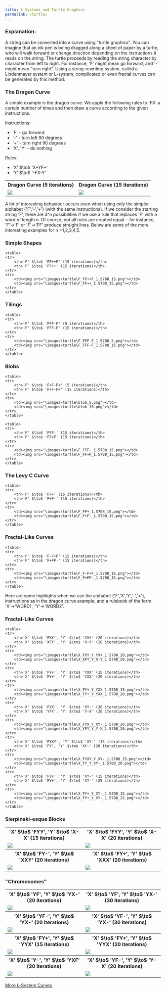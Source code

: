 ```yaml
---
title: L-Systems and Turtle Graphics
permalink: /turtle/
---
```


<h3>Explanation:</h3> 
A string can be converted into a curve using "turtle graphics". 
You can imagine that an ink pen is being dragged along a sheet of paper by a turtle, who will walk forward or change direction depending on the instructions it reads on the string.
The turtle proceeds by reading the string character by character from left to right.
For instance, 'F' might mean go forward, and '-' might mean "turn right". 
Using a string-rewriting system, called a Lindenmayer system or L-system, complicated or even fractal curves can be generated by this method.

<h3>The Dragon Curve</h3>
 A simple example is the dragon curve. We apply the following rules to 'FX' a certain number of times and then draw a curve according to the given instructions.
<p>
Instructions:
<ul>
<li>'F' - go forward</li>
<li>'-' - turn left 90 degrees</li>
<li>'+' - turn right 90 degrees</li>
<li>'X', 'Y' - do nothing </li>
</ul>
Rules:
<ul>
<li>'X' $\to$ 'X+YF+' </li>
<li>'Y' $\to$ '-FX-Y' </li>
</ul>

<table>
<tr> 
	<th>Dragon Curve (5 iterations)</th>
	<th>Dragon Curve (15 iterations)</th>
</tr>
<tr> 
	<td><img src="\images\turtle\dragon_5.png"></td>
	<td><img src="\images\turtle\dragon_15.png"></td>
</tr>
</table>

A lot of interesting behaviour occurs even when using only the simpler alphabet {'F','-','+'} (with the same instructions). 
If we consider the starting string 'F', there are 3^n possibilities if we use a rule that replaces 'F' with a word of length n.
Of course, not all rules are created equal-- for instance, 'F'$\to$'F' or 'F'$\to$'FF' produce straight lines.
Below are some of the more interesting examples for n =1,2,3,4,5.

<h3>Simple Shapes</h3>

	<table>
	<tr> 
		<th>'F' $\to$ 'FF++F' (15 iterations)</th>
		<th>'F' $\to$ 'FF++' (15 iterations)</th>
	</tr>
	<tr> 
		<td><img src="\images\turtle\F_FF++F_1.5708_15.png"></td>
		<td><img src="\images\turtle\F_FF++_1.5708_15.png"></td>
	</tr>
	</table>
	
<h3>Tilings</h3>

	<table>
	<tr> 
		<th>'F' $\to$ 'FFF-F' (5 iterations)</th>
		<th>'F' $\to$ 'FFF-F' (15 iterations)</th>
	</tr>
	<tr> 
		<td><img src="\images\turtle\F_FFF-F_1.5708_5.png"></td>
		<td><img src="\images\turtle\F_FFF-F_1.5708_15.png"></td>
	</tr>
	</table>

<h3>Blobs</h3>

	<table>
	<tr> 
		<th>'F' $\to$ 'F+F-F+' (5 iterations)</th>
		<th>'F' $\to$ 'F+F-F+' (15 iterations)</th>
	</tr>
	<tr> 
		<td><img src="\images\turtle\blob_5.png"></td>
		<td><img src="\images\turtle\blob_15.png"></td>
	</tr>
	</table>
	
	<table>
	<tr> 
		<th>'F' $\to$ 'FFF-' (15 iterations)</th>
		<th>'F' $\to$ 'FF+F' (15 iterations)</th>
	</tr>
	<tr> 
		<td><img src="\images\turtle\F_FFF-_1.5708_15.png"></td>
		<td><img src="\images\turtle\F_FF+F_1.5708_15.png"></td>
	</tr>
	</table>

<h3>The Levy C Curve</h3>

	<table>
	<tr> 
		<th>'F' $\to$ 'FF+' (15 iterations)</th>
		<th>'F' $\to$ 'F+F-' (15 iterations)</th>
	</tr>
	<tr> 
		<td><img src="\images\turtle\F_FF+_1.5708_15.png"></td>
		<td><img src="\images\turtle\F_F+F-_1.5708_15.png"></td>
	</tr>
	</table>
	
<h3>Fractal-Like Curves</h3>

	<table>
	<tr> 
		<th>'F' $\to$ 'F-F+F' (15 iterations)</th>
		<th>'F' $\to$ 'F+FF-' (15 iterations)</th>
	</tr>
	<tr> 
		<td><img src="\images\turtle\F_F-F+F_1.5708_15.png"></td>
		<td><img src="\images\turtle\F_F+FF-_1.5708_15.png"></td>
	</tr>
	</table>

Here are some highlights when we use the alphabet {'F','X','Y','-','+'}, instructions as in the dragon curve example, and a rulebook of the form 'X'$\to$'WORD1', 'Y'$\to$'WORD2'. 
	
<h3>Fractal-Like Curves</h3>

	<table>
	<tr> 
		<th>'X' $\to$ 'FXY', 'Y' $\to$ 'YX+' (20 iterations)</th>
		<th>'X' $\to$ 'XFY', 'Y' $\to$ 'X-Y' (20 iterations)</th>
	</tr>
	<tr> 
		<td><img src="\images\turtle\X_FXY_Y_YX+_1.5708_20.png"></td>
		<td><img src="\images\turtle\X_XFY_Y_X-Y_1.5708_20.png"></td>
	</tr>
	<tr> 
		<th>'X' $\to$ 'FY+', 'Y' $\to$ 'YXX' (15 iterations)</th>
		<th>'X' $\to$ 'FY+', 'Y' $\to$ 'YXX' (20 iterations)</th>
	</tr>
	<tr> 
		<td><img src="\images\turtle\X_FY+_Y_YXX_1.5708_15.png"></td>
		<td><img src="\images\turtle\X_FY+_Y_YXX_1.5708_20.png"></td>
	</tr>
	<tr> 
		<th>'X' $\to$ 'FYX', 'Y' $\to$ 'XY-' (20 iterations)</th>
		<th>'X' $\to$ 'YFY', 'Y' $\to$ 'Y-X' (20 iterations)</th>
	</tr>
	<tr> 
		<td><img src="\images\turtle\X_FYX_Y_XY-_1.5708_20.png"></td>
		<td><img src="\images\turtle\X_YFY_Y_Y-X_1.5708_20.png"></td>
	</tr>
	<tr> 
		<th>'X' $\to$ 'FYXY', 'Y' $\to$ 'XY-' (15 iterations)</th>
		<th>'X' $\to$ 'FY', 'Y' $\to$ 'XY-' (20 iterations)</th>
	</tr>
	<tr> 
		<td><img src="\images\turtle\X_FYXY_Y_XY-_1.5708_15.png"></td>
		<td><img src="\images\turtle\X_FY_Y_XY-_1.5708_20.png"></td>
	</tr>
	<tr> 
		<th>'X' $\to$ 'FY+', 'Y' $\to$ 'XY-' (15 iterations)</th>
		<th>'X' $\to$ 'FY+', 'Y' $\to$ 'XY-' (25 iterations)</th>
	</tr>
	<tr> 
		<td><img src="\images\turtle\X_FY+_Y_XY-_1.5708_15.png"></td>
		<td><img src="\images\turtle\X_FY+_Y_XY-_1.5708_25.png"></td>
	</tr>
	</table>
	
<h3>Sierpinski-esque Blocks</h3>
	<table>
	<tr> 
		<th>'X' $\to$ 'FYY', 'Y' $\to$ 'X-X' (15 iterations)</th>
		<th>'X' $\to$ 'FYY', 'Y' $\to$ 'X-X' (20 iterations)</th>
	</tr>
	<tr> 
		<td><img src="\images\turtle\X_FYY_Y_X-X_1.5708_15.png"></td>		
		<td><img src="\images\turtle\X_FYY_Y_X-X_1.5708_20.png"></td>
	</tr>
	<tr> 
		<th>'X' $\to$ 'FY-', 'Y' $\to$ 'XXY' (20 iterations)</th>
		<th>'X' $\to$ 'FY+', 'Y' $\to$ 'XXX' (20 iterations)</th>
	</tr>
	<tr> 
		<td><img src="\images\turtle\X_FY-_Y_XXY_1.5708_20.png"></td>
		<td><img src="\images\turtle\X_FY+_Y_XXX_1.5708_20.png"></td>
	</tr>
	</table>
	
<h3>"Chromosomes"</h3>
	<table>
	<tr> 
		<th>'X' $\to$ 'YF', 'Y' $\to$ 'YX-' (20 iterations)</th>
		<th>'X' $\to$ 'YF', 'Y' $\to$ 'YX-' (30 iterations)</th>
	</tr>
	<tr> 
		<td><img src="\images\turtle\X_YF_Y_YX-_1.5708_20.png"></td>	
		<td><img src="\images\turtle\X_YF_Y_YX-_1.5708_30.png"></td>	
	</tr>
	<tr> 
		<th>'X' $\to$ 'YF-', 'Y' $\to$ 'YX-' (20 iterations)</th>
		<th>'X' $\to$ 'YF-', 'Y' $\to$ 'YX-' (30 iterations)</th>
	</tr>
	<tr> 
		<td><img src="\images\turtle\X_YF-_Y_YX-_1.5708_20.png"></td>		
		<td><img src="\images\turtle\X_YF-_Y_YX-_1.5708_30.png"></td>	
	</tr>
	<tr> 
		<th>'X' $\to$ 'FY+', 'Y' $\to$ 'YYX' (15 iterations)</th>
		<th>'X' $\to$ 'FY+', 'Y' $\to$ 'YYX' (20 iterations)</th>
	</tr>
	<tr> 
		<td><img src="\images\turtle\X_FY+_Y_YYX_1.5708_15.png"></td>		
		<td><img src="\images\turtle\X_FY+_Y_YYX_1.5708_20.png"></td>	
	</tr>
	<tr> 
		<th>'X' $\to$ 'Y-', 'Y' $\to$ 'YXF' (20 iterations)</th>
		<th>'X' $\to$ 'YF-', 'Y' $\to$ 'Y-X' (20 iterations)</th>
	</tr>
	<tr> 
		<td><img src="\images\turtle\X_Y-_Y_YXF_1.5708_20.png"></td>		
		<td><img src="\images\turtle\X_YF-_Y_Y-X_1.5708_20.png"></td>	
	</tr>
	</table>

<a href="/turtle2"> More L-System Curves </a>